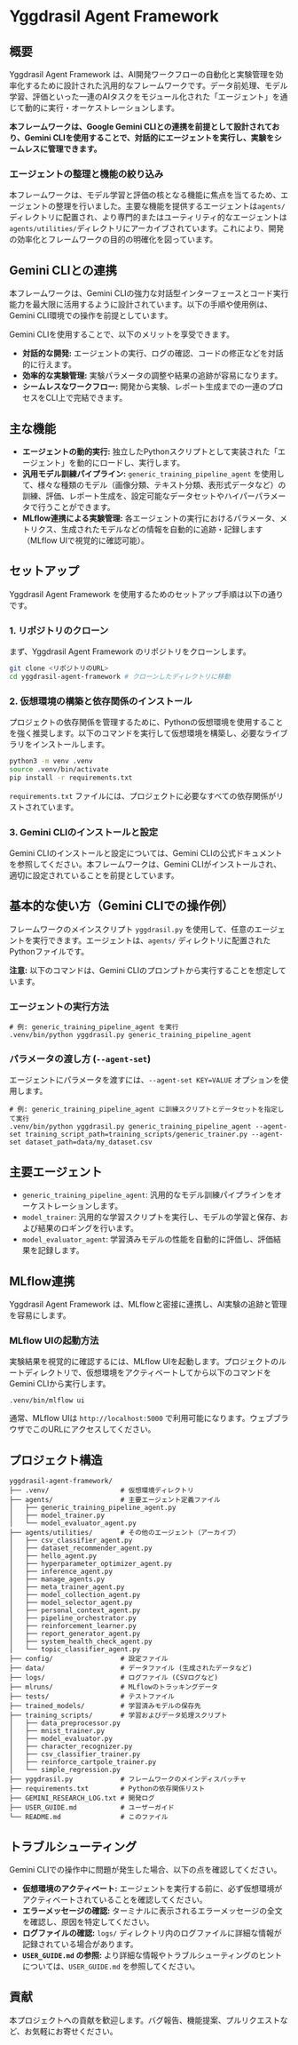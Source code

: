 # Yggdrasil Agent Framework

## 概要

Yggdrasil Agent Framework は、AI開発ワークフローの自動化と実験管理を効率化するために設計された汎用的なフレームワークです。データ前処理、モデル学習、評価といった一連のAIタスクをモジュール化された「エージェント」を通じて動的に実行・オーケストレーションします。

**本フレームワークは、Google Gemini CLIとの連携を前提として設計されており、Gemini CLIを使用することで、対話的にエージェントを実行し、実験をシームレスに管理できます。**

### エージェントの整理と機能の絞り込み

本フレームワークは、モデル学習と評価の核となる機能に焦点を当てるため、エージェントの整理を行いました。主要な機能を提供するエージェントは`agents/`ディレクトリに配置され、より専門的またはユーティリティ的なエージェントは`agents/utilities/`ディレクトリにアーカイブされています。これにより、開発の効率化とフレームワークの目的の明確化を図っています。

## Gemini CLIとの連携

本フレームワークは、Gemini CLIの強力な対話型インターフェースとコード実行能力を最大限に活用するように設計されています。以下の手順や使用例は、Gemini CLI環境での操作を前提としています。

Gemini CLIを使用することで、以下のメリットを享受できます。
*   **対話的な開発:** エージェントの実行、ログの確認、コードの修正などを対話的に行えます。
*   **効率的な実験管理:** 実験パラメータの調整や結果の追跡が容易になります。
*   **シームレスなワークフロー:** 開発から実験、レポート生成までの一連のプロセスをCLI上で完結できます。

## 主な機能

*   **エージェントの動的実行:** 独立したPythonスクリプトとして実装された「エージェント」を動的にロードし、実行します。
*   **汎用モデル訓練パイプライン:** `generic_training_pipeline_agent` を使用して、様々な種類のモデル（画像分類、テキスト分類、表形式データなど）の訓練、評価、レポート生成を、設定可能なデータセットやハイパーパラメータで行うことができます。
*   **MLflow連携による実験管理:** 各エージェントの実行におけるパラメータ、メトリクス、生成されたモデルなどの情報を自動的に追跡・記録します（MLflow UIで視覚的に確認可能）。

## セットアップ

Yggdrasil Agent Framework を使用するためのセットアップ手順は以下の通りです。

### 1. リポジトリのクローン

まず、Yggdrasil Agent Framework のリポジトリをクローンします。

```bash
git clone <リポジトリのURL>
cd yggdrasil-agent-framework # クローンしたディレクトリに移動
```

### 2. 仮想環境の構築と依存関係のインストール

プロジェクトの依存関係を管理するために、Pythonの仮想環境を使用することを強く推奨します。以下のコマンドを実行して仮想環境を構築し、必要なライブラリをインストールします。

```bash
python3 -m venv .venv
source .venv/bin/activate
pip install -r requirements.txt
```

`requirements.txt` ファイルには、プロジェクトに必要なすべての依存関係がリストされています。

### 3. Gemini CLIのインストールと設定

Gemini CLIのインストールと設定については、Gemini CLIの公式ドキュメントを参照してください。本フレームワークは、Gemini CLIがインストールされ、適切に設定されていることを前提としています。

## 基本的な使い方（Gemini CLIでの操作例）

フレームワークのメインスクリプト `yggdrasil.py` を使用して、任意のエージェントを実行できます。エージェントは、`agents/` ディレクトリに配置されたPythonファイルです。

**注意:** 以下のコマンドは、Gemini CLIのプロンプトから実行することを想定しています。

### エージェントの実行方法

```
# 例: generic_training_pipeline_agent を実行
.venv/bin/python yggdrasil.py generic_training_pipeline_agent
```

### パラメータの渡し方 (`--agent-set`)

エージェントにパラメータを渡すには、`--agent-set KEY=VALUE` オプションを使用します。

```
# 例: generic_training_pipeline_agent に訓練スクリプトとデータセットを指定して実行
.venv/bin/python yggdrasil.py generic_training_pipeline_agent --agent-set training_script_path=training_scripts/generic_trainer.py --agent-set dataset_path=data/my_dataset.csv
```

## 主要エージェント

*   `generic_training_pipeline_agent`: 汎用的なモデル訓練パイプラインをオーケストレーションします。
*   `model_trainer`: 汎用的な学習スクリプトを実行し、モデルの学習と保存、および結果のロギングを行います。
*   `model_evaluator_agent`: 学習済みモデルの性能を自動的に評価し、評価結果を記録します。

## MLflow連携

Yggdrasil Agent Framework は、MLflowと密接に連携し、AI実験の追跡と管理を容易にします。

### MLflow UIの起動方法

実験結果を視覚的に確認するには、MLflow UIを起動します。プロジェクトのルートディレクトリで、仮想環境をアクティベートしてから以下のコマンドをGemini CLIから実行します。

```
.venv/bin/mlflow ui
```

通常、MLflow UIは `http://localhost:5000` で利用可能になります。ウェブブラウザでこのURLにアクセスしてください。

## プロジェクト構造

```
yggdrasil-agent-framework/
├── .venv/                  # 仮想環境ディレクトリ
├── agents/                 # 主要エージェント定義ファイル
│   ├── generic_training_pipeline_agent.py
│   ├── model_trainer.py
│   └── model_evaluator_agent.py
├── agents/utilities/       # その他のエージェント（アーカイブ）
│   ├── csv_classifier_agent.py
│   ├── dataset_recommender_agent.py
│   ├── hello_agent.py
│   ├── hyperparameter_optimizer_agent.py
│   ├── inference_agent.py
│   ├── manage_agents.py
│   ├── meta_trainer_agent.py
│   ├── model_collection_agent.py
│   ├── model_selector_agent.py
│   ├── personal_context_agent.py
│   ├── pipeline_orchestrator.py
│   ├── reinforcement_learner.py
│   ├── report_generator_agent.py
│   ├── system_health_check_agent.py
│   └── topic_classifier_agent.py
├── config/                 # 設定ファイル
├── data/                   # データファイル (生成されたデータなど)
├── logs/                   # ログファイル (CSVログなど)
├── mlruns/                 # MLflowのトラッキングデータ
├── tests/                  # テストファイル
├── trained_models/         # 学習済みモデルの保存先
├── training_scripts/       # 学習およびデータ処理スクリプト
│   ├── data_preprocessor.py
│   ├── mnist_trainer.py
│   ├── model_evaluator.py
│   ├── character_recognizer.py
│   ├── csv_classifier_trainer.py
│   ├── reinforce_cartpole_trainer.py
│   └── simple_regression.py
├── yggdrasil.py            # フレームワークのメインディスパッチャ
├── requirements.txt        # Pythonの依存関係リスト
├── GEMINI_RESEARCH_LOG.txt # 開発ログ
├── USER_GUIDE.md           # ユーザーガイド
└── README.md               # このファイル
```

## トラブルシューティング

Gemini CLIでの操作中に問題が発生した場合、以下の点を確認してください。

*   **仮想環境のアクティベート:** エージェントを実行する前に、必ず仮想環境がアクティベートされていることを確認してください。
*   **エラーメッセージの確認:** ターミナルに表示されるエラーメッセージの全文を確認し、原因を特定してください。
*   **ログファイルの確認:** `logs/` ディレクトリ内のログファイルに詳細な情報が記録されている場合があります。
*   **`USER_GUIDE.md` の参照:** より詳細な情報やトラブルシューティングのヒントについては、`USER_GUIDE.md` を参照してください。

## 貢献

本プロジェクトへの貢献を歓迎します。バグ報告、機能提案、プルリクエストなど、お気軽にお寄せください。